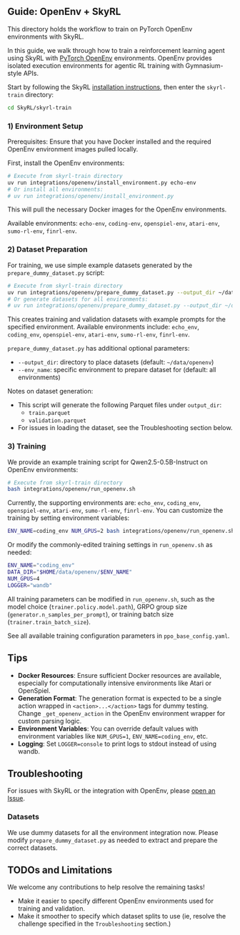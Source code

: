 ## Guide: OpenEnv + SkyRL

This directory holds the workflow to train on PyTorch OpenEnv environments with SkyRL.

In this guide, we walk through how to train a reinforcement learning agent using SkyRL with [PyTorch OpenEnv](https://github.com/meta-pytorch/OpenEnv) environments. OpenEnv provides isolated execution environments for agentic RL training with Gymnasium-style APIs.


Start by following the SkyRL [installation instructions](https://skyrl.readthedocs.io/en/latest/getting-started/installation.html), then enter the `skyrl-train` directory:
```bash
cd SkyRL/skyrl-train
```

### 1) Environment Setup

Prerequisites: Ensure that you have Docker installed and the required OpenEnv environment images pulled locally.

First, install the OpenEnv environments:

```bash
# Execute from skyrl-train directory
uv run integrations/openenv/install_environment.py echo-env
# Or install all environments:
# uv run integrations/openenv/install_environment.py
```

This will pull the necessary Docker images for the OpenEnv environments.

Available environments: ``echo-env``, ``coding-env``, ``openspiel-env``, ``atari-env``, ``sumo-rl-env``, ``finrl-env``.


### 2) Dataset Preparation

For training, we use simple example datasets generated by the ``prepare_dummy_dataset.py`` script:

```bash
# Execute from skyrl-train directory
uv run integrations/openenv/prepare_dummy_dataset.py --output_dir ~/data/openenv --env_name echo_env
# Or generate datasets for all environments:
# uv run integrations/openenv/prepare_dummy_dataset.py --output_dir ~/data/openenv 
```

This creates training and validation datasets with example prompts for the specified environment. Available environments include: ``echo_env``, ``coding_env``, ``openspiel-env``, ``atari-env``, ``sumo-rl-env``, ``finrl-env``.

`prepare_dummy_dataset.py` has additional optional parameters:
  - `--output_dir`: directory to place datasets (default: `~/data/openenv`)
  - `--env_name`: specific environment to prepare dataset for (default: all environments)

Notes on dataset generation:
- This script will generate the following Parquet files under `output_dir`:
  - `train.parquet`
  - `validation.parquet`
- For issues in loading the dataset, see the Troubleshooting section below.

### 3) Training

We provide an example training script for Qwen2.5-0.5B-Instruct on OpenEnv environments:

```bash
# Execute from skyrl-train directory
bash integrations/openenv/run_openenv.sh
```

Currently, the supporting environments are: ``echo_env``, ``coding_env``, ``openspiel-env``, ``atari-env``, ``sumo-rl-env``, ``finrl-env``.
You can customize the training by setting environment variables:

```bash
ENV_NAME=coding_env NUM_GPUS=2 bash integrations/openenv/run_openenv.sh
```

Or modify the commonly-edited training settings in `run_openenv.sh` as needed:
```bash
ENV_NAME="coding_env"
DATA_DIR="$HOME/data/openenv/$ENV_NAME"
NUM_GPUS=4
LOGGER="wandb"
```

All training parameters can be modified in `run_openenv.sh`, such as the model choice (`trainer.policy.model.path`), GRPO group size (`generator.n_samples_per_prompt`), or training batch size (`trainer.train_batch_size`).

See all available training configuration parameters in `ppo_base_config.yaml`.



## Tips

- **Docker Resources**: Ensure sufficient Docker resources are available, especially for computationally intensive environments like Atari or OpenSpiel.
- **Generation Format**: The generation format is expected to be a single action wrapped in ``<action>...</action>`` tags for dummy testing. Change `_get_openenv_action` in the OpenEnv environment wrapper for custom parsing logic.
- **Environment Variables**: You can override default values with environment variables like `NUM_GPUS=1`, `ENV_NAME=coding_env`, etc.
- **Logging**: Set `LOGGER=console` to print logs to stdout instead of using wandb.

## Troubleshooting

For issues with SkyRL or the integration with OpenEnv, please [open an Issue](https://github.com/NovaSky-AI/SkyRL/issues/new). 

### Datasets

We use dummy datasets for all the environment integration now. Please modify `prepare_dummy_dataset.py` as needed to extract and prepare the correct datasets.

## TODOs and Limitations
We welcome any contributions to help resolve the remaining tasks!
* Make it easier to specify different OpenEnv environments used for training and validation.
* Make it smoother to specify which dataset splits to use (ie, resolve the challenge specified in the `Troubleshooting` section.)
